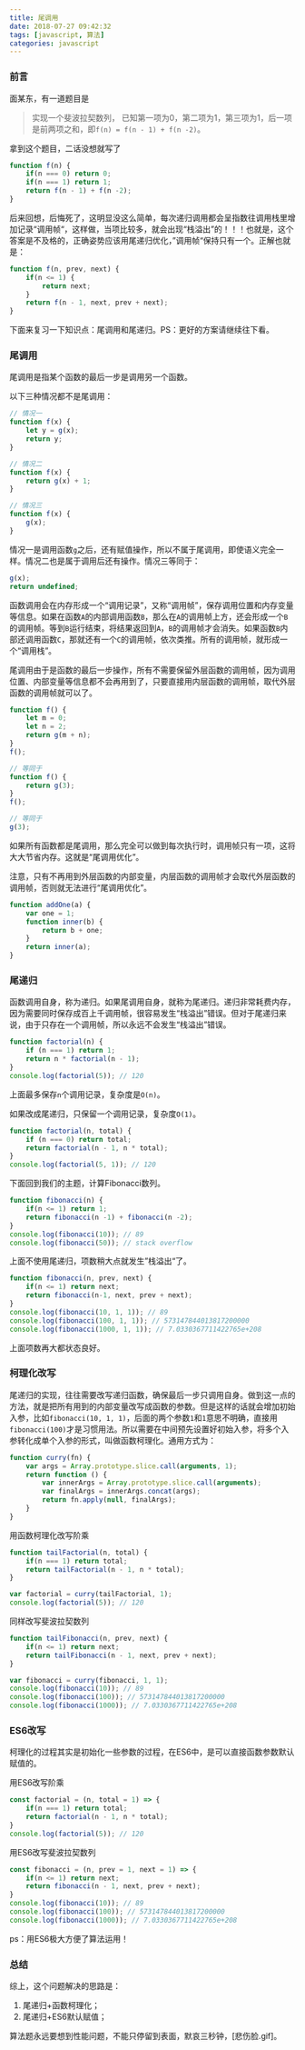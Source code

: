 ```yaml
---
title: 尾调用
date: 2018-07-27 09:42:32
tags: [javascript, 算法]
categories: javascript
---
```


### 前言

面某东，有一道题目是

> 实现一个斐波拉契数列， 已知第一项为0，第二项为1，第三项为1，后一项是前两项之和，即`f(n) = f(n - 1) + f(n -2)`。

拿到这个题目，二话没想就写了

```javascript
function f(n) {
    if(n === 0) return 0;
    if(n === 1) return 1;
    return f(n - 1) + f(n -2);
}
```

后来回想，后悔死了，这明显没这么简单，每次递归调用都会呈指数往调用栈里增加记录“调用帧“，这样做，当项比较多，就会出现“栈溢出”的！！！也就是，这个答案是不及格的，正确姿势应该用尾递归优化，”调用帧“保持只有一个。正解也就是：

```javascript
function f(n, prev, next) {
    if(n <= 1) {
        return next;
    }
    return f(n - 1, next, prev + next);
}
```
下面来复习一下知识点：尾调用和尾递归。PS：更好的方案请继续往下看。

### 尾调用

尾调用是指某个函数的最后一步是调用另一个函数。

以下三种情况都不是尾调用：

```javascript
// 情况一
function f(x) {
    let y = g(x);
    return y;
}

// 情况二
function f(x) {
    return g(x) + 1;
}

// 情况三
function f(x) {
    g(x);
}
```

情况一是调用函数`g`之后，还有赋值操作，所以不属于尾调用，即使语义完全一样。情况二也是属于调用后还有操作。情况三等同于：

```javascript
g(x);
return undefined;
```

函数调用会在内存形成一个“调用记录”，又称“调用帧”，保存调用位置和内存变量等信息。如果在函数`A`的内部调用函数`B`，那么在`A`的调用帧上方，还会形成一个`B`的调用帧。等到`B`运行结束，将结果返回到`A`，`B`的调用帧才会消失。如果函数`B`内部还调用函数`C`，那就还有一个`C`的调用帧，依次类推。所有的调用帧，就形成一个“调用栈”。

尾调用由于是函数的最后一步操作，所有不需要保留外层函数的调用帧，因为调用位置、内部变量等信息都不会再用到了，只要直接用内层函数的调用帧，取代外层函数的调用帧就可以了。

```javascript
function f() {
    let m = 0;
    let n = 2;
    return g(m + n);
}
f();

// 等同于
function f() {
    return g(3);
}
f();

// 等同于
g(3);
```

如果所有函数都是尾调用，那么完全可以做到每次执行时，调用帧只有一项，这将大大节省内存。这就是“尾调用优化”。

注意，只有不再用到外层函数的内部变量，内层函数的调用帧才会取代外层函数的调用帧，否则就无法进行“尾调用优化”。

```javascript
function addOne(a) {
    var one = 1;
    function inner(b) {
        return b + one;
    }
    return inner(a);
}
```

### 尾递归

函数调用自身，称为递归。如果尾调用自身，就称为尾递归。递归非常耗费内存，因为需要同时保存成百上千调用帧，很容易发生“栈溢出”错误。但对于尾递归来说，由于只存在一个调用帧，所以永远不会发生“栈溢出”错误。

```javascript
function factorial(n) {
    if (n === 1) return 1;
    return n * factorial(n - 1);
}
console.log(factorial(5)); // 120
```
上面最多保存`n`个调用记录，复杂度是`O(n)`。

如果改成尾递归，只保留一个调用记录，复杂度`O(1)`。

```javascript
function factorial(n, total) {
    if (n === 0) return total;
    return factorial(n - 1, n * total);
}
console.log(factorial(5, 1)); // 120
```

下面回到我们的主题，计算Fibonacci数列。

```javascript
function fibonacci(n) {
    if(n <= 1) return 1;
    return fibonacci(n -1) + fibonacci(n -2);
}
console.log(fibonacci(10)); // 89
console.log(fibonacci(50)); // stack overflow
```
上面不使用尾递归，项数稍大点就发生”栈溢出“了。

```javascript
function fibonacci(n, prev, next) {
    if(n <= 1) return next;
    return fibonacci(n-1, next, prev + next);
}
console.log(fibonacci(10, 1, 1)); // 89
console.log(fibonacci(100, 1, 1)); // 573147844013817200000
console.log(fibonacci(1000, 1, 1)); // 7.0330367711422765e+208
```
上面项数再大都状态良好。

### 柯理化改写

尾递归的实现，往往需要改写递归函数，确保最后一步只调用自身。做到这一点的方法，就是把所有用到的内部变量改写成函数的参数。但是这样的话就会增加初始入参，比如`fibonacci(10, 1, 1)`，后面的两个参数`1`和`1`意思不明确，直接用`fibonacci(100)`才是习惯用法。所以需要在中间预先设置好初始入参，将多个入参转化成单个入参的形式，叫做函数柯理化。通用方式为：

```javascript
function curry(fn) {
    var args = Array.prototype.slice.call(arguments, 1);
    return function () {
        var innerArgs = Array.prototype.slice.call(arguments);
        var finalArgs = innerArgs.concat(args);
        return fn.apply(null, finalArgs);
    }
}
```

用函数柯理化改写阶乘

```javascript
function tailFactorial(n, total) {
    if(n === 1) return total;
    return tailFactorial(n - 1, n * total);
}

var factorial = curry(tailFactorial, 1);
console.log(factorial(5)); // 120
```

同样改写斐波拉契数列

```javascript
function tailFibonacci(n, prev, next) {
    if(n <= 1) return next;
    return tailFibonacci(n - 1, next, prev + next);
}

var fibonacci = curry(fibonacci, 1, 1);
console.log(fibonacci(10)); // 89
console.log(fibonacci(100)); // 573147844013817200000
console.log(fibonacci(1000)); // 7.0330367711422765e+208
```

### ES6改写

柯理化的过程其实是初始化一些参数的过程，在ES6中，是可以直接函数参数默认赋值的。

用ES6改写阶乘

```javascript
const factorial = (n, total = 1) => {
    if(n === 1) return total;
    return factorial(n - 1, n * total);
}
console.log(factorial(5)); // 120
```

用ES6改写斐波拉契数列

```javascript
const fibonacci = (n, prev = 1, next = 1) => {
    if(n <= 1) return next;
    return fibonacci(n - 1, next, prev + next);
}
console.log(fibonacci(10)); // 89
console.log(fibonacci(100)); // 573147844013817200000
console.log(fibonacci(1000)); // 7.0330367711422765e+208
```

ps：用ES6极大方便了算法运用！

### 总结

综上，这个问题解决的思路是：

1. 尾递归+函数柯理化；
2. 尾递归+ES6默认赋值；

算法题永远要想到性能问题，不能只停留到表面，默哀三秒钟，[悲伤脸.gif]。
